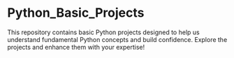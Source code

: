 # Python_Basic_Projects
This repository contains basic Python projects designed to help us understand fundamental Python concepts and build confidence. Explore the projects and enhance them with your expertise!
